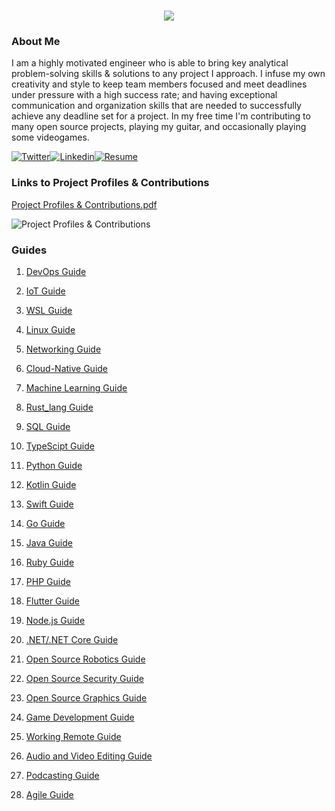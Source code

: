 <h1 align="center">
 <img src="https://user-images.githubusercontent.com/45159366/81243342-6c350f00-8fc4-11ea-9037-9cbe0f7bf3ff.png">
</h1>

### About Me
I am a highly motivated engineer who is able to bring key analytical problem-solving skills & solutions to any project I approach. I infuse my own creativity and style to keep team members focused and meet deadlines under pressure with a high success rate; and having exceptional communication and organization skills that are needed to successfully achieve any deadline set for a project. In my free time I'm contributing to many open source projects, playing my guitar, and occasionally playing some videogames.

[![Twitter](https://user-images.githubusercontent.com/45159366/85327986-bdba3000-b484-11ea-87f0-20be14e54852.png)](https://twitter.com/Miker256)[![Linkedin](https://user-images.githubusercontent.com/45159366/85327989-beeb5d00-b484-11ea-9996-d6042a365e34.png)](https://www.linkedin.com/in/michael-royal-b923b4134/)[![Resume](https://user-images.githubusercontent.com/45159366/85609897-5e3a5c80-b60b-11ea-94d4-751c7385e80a.png)](https://github.com/mikeroyal/mikeroyal.github.io/files/5170773/Michael-Royal-Resume.pdf)

### Links to Project Profiles & Contributions

[Project Profiles & Contributions.pdf](https://github.com/mikeroyal/mikeroyal.github.io/files/4875593/Links.to.Project.Contributions.pdf)

![Project Profiles & Contributions](https://user-images.githubusercontent.com/45159366/86542054-ed2a5d00-bec6-11ea-875e-9909383fe64c.png)

### Guides

1. [DevOps Guide](https://salsa.debian.org/mikeroyal-guest/devops)

2. [IoT Guide](https://github.com/mikeroyal/IoT-Guide)

3. [WSL Guide](https://github.com/mikeroyal/WSL-Guide)

4. [Linux Guide](https://github.com/mikeroyal/Linux-Guide)

5. [Networking Guide](https://github.com/mikeroyal/Networking-Guide)

6. [Cloud-Native Guide](https://github.com/mikeroyal/Cloud-Native-Guide)

7. [Machine Learning Guide](https://gitlab.com/maos20008/intro-to-machine-learning)

8. [Rust_lang Guide](https://github.com/mikeroyal/Rust_lang-Guide)

9. [SQL Guide](https://github.com/mikeroyal/SQL-Guide)

10. [TypeScipt Guide](https://github.com/mikeroyal/TypeScript-Guide)

11. [Python Guide](https://github.com/mikeroyal/Python-Guide)

12. [Kotlin Guide](https://github.com/mikeroyal/Kotlin-Guide)

13. [Swift Guide](https://github.com/mikeroyal/Swift-Guide)

14. [Go Guide](https://github.com/mikeroyal/Go-Guide)

15. [Java Guide](https://github.com/mikeroyal/Java-Guide)

16. [Ruby Guide](https://github.com/mikeroyal/Ruby-Guide)

17. [PHP Guide](https://github.com/mikeroyal/PHP-Guide)

18. [Flutter Guide](https://github.com/mikeroyal/Flutter-Guide)

19. [Node.js Guide](https://github.com/mikeroyal/Node.js-Guide)

20. [.NET/.NET Core Guide](https://github.com/mikeroyal/.NET-Guide)

21. [Open Source Robotics Guide](https://invent.kde.org/mikeroyal/robotics)

22. [Open Source Security Guide](https://salsa.debian.org/mikeroyal-guest/open-source-security-guide)

23. [Open Source Graphics Guide](https://gitlab.com/maos20008/open-source-3d-modeling-guide)

24. [Game Development Guide](https://github.com/mikeroyal/Game-Development-Guide)

25. [Working Remote Guide](https://github.com/mikeroyal/Working-Remote-Guide)

26. [Audio and Video Editing Guide](https://github.com/mikeroyal/Audio-and-Video-Editing-Guide)

27. [Podcasting Guide](https://github.com/mikeroyal/Podcasting-Guide)

28. [Agile Guide](https://github.com/mikeroyal/Agile-Guide)
